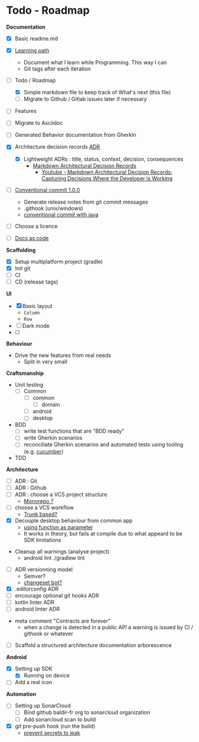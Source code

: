 # Todo - Roadmap

**Documentation**

- [X] Basic readme.md
- [X] [Learning path](Learning_path.md)
  - Document what I learn while Programming. This way I can
  - Git tags after each iteration
- [ ] Todo / Roadmap
  - [X] Simple markdown file to keep track of What's next (this file)
  - [ ] Migrate to Github / Gitlab issues later if necessary
- [ ] Features
- [ ] Migrate to Asciidoc
- [ ] Generated Behavior documentation from Gherkin
- [X] Architecture decision records [ADR](https://adr.github.io/)
  - [X] Lightweight ADRs : title, status, context, decision, consequences
    - [Markdown Architectural Decision Records](https://adr.github.io/madr/)
      - [Youtube - Markdown Architectural Decision Records: Capturing Decisions Where the Developer is Working](https://www.youtube.com/watch?v=t04uboZ9Lks)
- [ ] [Conventional commit 1.0.0](https://www.conventionalcommits.org/en/v1.0.0/)
  - Generate release notes from git commit messages
  - .githook (unix/windows)
  - [conventional commit with java](https://dwmkerr.com/conventional-commits-and-semantic-versioning-for-java/)
- [ ] Choose a licence
- [ ] [Docs as code](https://www.writethedocs.org/guide/docs-as-code/)


**Scaffolding**

- [x] Setup multiplatform project (gradle)
- [x] Init git
- [ ] CI
- [ ] CD (release tags)

**UI**

- [x] Basic layout
    - `Column`
    - `Row`
- [ ] Dark mode
- [ ]

**Behaviour**

- Drive the new features from real needs
  - Split in very small

**Craftsmanship**

- Unit testing
  - [ ] Common
    - [ ] common
      - [ ] domain
    - [ ] android
    - [ ] desktop  
- BDD
  - [ ] write test functions that are "BDD ready"
  - [ ] write Gherkin scenarios
  - [ ] reconciliate Gherkin scenarios and automated tests using tooling 
    (e.g. [cucumber](https://cucumber.io/docs/installation/kotlin/))
- TDD

**Architecture**

- [ ] ADR : Git
- [ ] ADR : Github
- [ ] ADR : choose a VCS project structure
    - [Monorepo ?](https://monorepo.guide/)
- [ ] choose a VCS workflow 
    - [Trunk based?](https://trunkbaseddevelopment.com/)
- [x] Decouple desktop behaviour from common app
    - [using function as parameter](Learning_path/kotlin-pass-function-as-parameter.md)
    - It works in theory, but fails at compile due to what appeard to be SDK limitations 
- Cleanup all warnings (analyse project)
  - android lint ./gradlew lint
- [ ] ADR versionning model
    - Semver?
    - [changeset bot?](https://github.com/atlassian/changesets)
- [X] .editorconfig ADR
- [ ] encourage optional git hooks ADR
- [ ] kotlin linter ADR
- [ ] android linter ADR
- meta comment "Contracts are forever"
  - when a change is detected in a public API a warning is issued by CI / githook or whatever
- [ ] Scaffold a structured architecture documentation arborescence

**Android**

- [X] Setting up SDK
  - [X] Running on device
- [ ] Add a real icon
  
**Automation**

- [ ] Setting up SonarCloud
  - [ ] Bind github baldir-fr org to sonarcloud organization
  - [ ] Add sonarcloud scan to build
- [X] git pre-push hook (run the build)
  - [prevent secrets to leak](https://www.tygertec.com/git-hooks-practical-uses-windows/)
